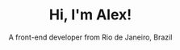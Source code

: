 <h1 align='center'>
  Hi, I'm Alex!
  </h1>
  
 <p align='center'>
A front-end developer from Rio de Janeiro, Brazil
  </p>

<p align='center>
[![Github Badge](https://img.shields.io/badge/GitHub-100000?style=for-the-badge&logo=github&logoColor=white&link=https://github.com/alezzott)](https://github.com/alezzott)
          </p>
          
![Anurag's GitHub stats](https://github-readme-stats.vercel.app/api?username=alezzott&show_icons=true&theme=chartreuse-dark)




